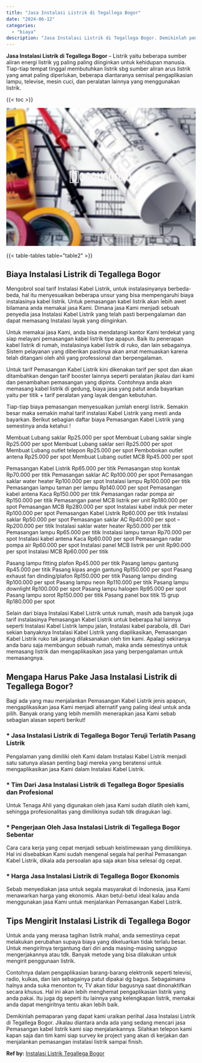 ```yaml
---
title: "Jasa Instalasi Listrik di Tegallega Bogor"
date: "2024-06-12"
categories: 
  - "biaya"
description: "Jasa Instalasi Listrik di Tegallega Bogor. Demikinlah pemaparan yang dapat kami uraikan perihal Jasa Instalasi Listrik di Tegallega Bogor. Jikalau diantara a..."
---
```


**Jasa Instalasi Listrik di Tegallega Bogor** – Listrik yaitu beberapa sumber aliran energi listrik yg paling paling diinginkan untuk kehidupan manusia. Tiap-tiap tempat tinggal membutuhkan listrik sbg sumber aliran arus listrik yang amat paling diperlukan, beberapa diantaranya semisal pengaplikasian lampu, televise, mesin cuci, dan peralatan lainnya yang menggunakan listrik.

{{< toc >}}

![Jasa Instalasi Listrik di Tegallega Bogor](/images/instalasi-listrik-murah17.png)

{{< table-tables table="table2" >}}

## Biaya Instalasi Listrik di Tegallega Bogor

Mengobrol soal tarif Instalasi Kabel Listrik, untuk instalasinyanya berbeda-beda, hal itu menyesuaikan beberapa unsur yang bisa mempengaruhi biaya instalasinya kabel listrik. Untuk pemasangan kabel listrik akan lebih awet bilamana anda memakai jasa Kami. Dimana jasa Kami menjadi sebuah penyedia jasa Instalasi Kabel Listrik yang telah pasti berpengalaman dan dapat memasang Instalasi layak yang diinginkan.

Untuk memakai jasa Kami, anda bisa mendatangi kantor Kami terdekat yang siap melayani pemasangan kabel listrik tipe apapun. Baik itu penerapan kabel listrik di rumah, instalasinya kabel listrik di ruko, dan lain sebagainya. Sistem pelayanan yang diberikan pastinya akan amat memuaskan karena telah ditangani oleh ahli yang professional dan berpengalaman.

Untuk tarif Pemasangan Kabel Listrik kini dikenakan tarif per spot dan akan ditambahkan dengan tarif booster lainnya seperti peralatan jikalau dari kami dan penambahan pemasangan yang dipinta. Contohnya anda akan memasang kabel listrik di gedung, biaya jasa yang patut anda bayarkan yaitu per titik + tarif peralatan yang layak dengan kebutuhan.

Tiap-tiap biaya pemasangan menyesuaikan jumlah energi listrik. Semakin besar maka semakin mahal tarif instalasi Kabel Listrik yang mesti anda bayarkan. Berikut sebagian daftar biaya Pemasangan Kabel Listrik yang semestinya anda ketahui !

Membuat Lubang saklar Rp25.000 per spot Membuat Lubang saklar single Rp25.000 per spot Membuat Lubang saklar seri Rp25.000 per spot Membuat Lubang outlet telepon Rp25.000 per spot Pembobokan outlet antena Rp25.000 per spot Membuat Lubang outlet MCB Rp45.000 per spot

Pemasangan Kabel Listrik Rp65.000 per titik Pemasangan stop kontak Rp70.000 per titik Pemasangan saklar AC Rp100.000 per spot Pemasangan saklar water heater Rp100.000 per spot Instalasi lampu Rp100.000 per titik Pemasangan lampu taman per lampu Rp140.000 per spot Pemasangan kabel antena Kaca Rp150.000 per titik Pemasangan radar pompa air Rp150.000 per titik Pemasangan panel MCB listrik per unit Rp180.000 per spot Pemasangan MCB Rp280.000 per spot Instalasi kabel induk per meter Rp100.000 per spot Pemasangan Kabel Listrik Rp60.000 per titik Instalasi saklar Rp50.000 per spot Pemasangan saklar AC Rp40.000 per spot – Rp200.000 per titik Instalasi saklar water heater Rp50.000 per titik Pemasangan lampu Rp65.000 per titik Instalasi lampu taman Rp70.000 per spot Instalasi kabel antena Kaca Rp60.000 per spot Pemasangan radar pompa air Rp60.000 per spot Instalasi panel MCB listrik per unit Rp90.000 per spot Instalasi MCB Rp60.000 per titik

Pasang lampu fitting plafon Rp45.000 per titik Pasang lampu gantung Rp45.000 per titik Pasang kipas angin gantung Rp150.000 per spot Pasang exhaust fan dinding/plafon Rp150.000 per titik Pasang lampu dinding Rp100.000 per spot Pasang lampu neon Rp110.000 per titik Pasang lampu downlight Rp100.000 per spot Pasang lampu halogen Rp95.000 per spot Pasang lampu sorot Rp150.000 per titik Pasang panel box titik 15 grup Rp180.000 per spot

Selain dari biaya Instalasi Kabel Listrik untuk rumah, masih ada banyak juga tarif instalasinya Pemasangan Kabel Listrik untuk beberapa hal lainnya seperti Instalasi Kabel Listrik lampu jalan, Instalasi kabel parabola, dll. Dari sekian banyaknya Instalasi Kabel Listrik yang diaplikasikan, Pemasangan Kabel Listrik ruko tak jarang dilaksanakan oleh tim kami. Apalagi sekiranya anda baru saja membangun sebuah rumah, maka anda semestinya untuk memasang listrik dan mengaplikasikan jasa yang berpengalaman untuk memasangnya.

## Mengapa Harus Pake Jasa Instalasi Listrik di Tegallega Bogor?

Bagi ada yang mau menjalankan Pemasangan Kabel Listrik jenis apapun, mengaplikasikan jasa Kami menjadi alternatif yang paling ideal untuk anda pilih. Banyak orang yang lebih memilih menerapkan jasa Kami sebab sebagian alasan seperti berikut!

### \* Jasa Instalasi Listrik di Tegallega Bogor Teruji Terlatih Pasang Listrik

Pengalaman yang dimiliki oleh Kami dalam Instalasi Kabel Listrik menjadi satu satunya alasan penting bagi mereka yang beratensi untuk mengaplikasikan jasa Kami dalam Instalasi Kabel Listrik.

### \* Tim Dari Jasa Instalasi Listrik di Tegallega Bogor Spesialis dan Profesional

Untuk Tenaga Ahli yang digunakan oleh jasa Kami sudah dilatih oleh kami, sehingga profesionalitas yang dimilikinya sudah tdk diragukan lagi.

### \* Pengerjaan Oleh Jasa Instalasi Listrik di Tegallega Bogor Sebentar

Cara cara kerja yang cepat menjadi sebuah keistimewaan yang dimilikinya. Hal ini disebabkan Kami sudah mengenal segala hal perihal Pemasangan Kabel Listrik, dikala ada persoalan apa saja akan bisa selesai dg cepat.

### \* Harga Jasa Instalasi Listrik di Tegallega Bogor Ekonomis

Sebab menyediakan jasa untuk segala masyarakat di Indonesia, jasa Kami menawarkan harga yang ekonomis. Akan betul-betul ideal kalau anda menggunakan jasa Kami untuk menjalankan Pemasangan Kabel Listrik.

## Tips Mengirit Instalasi Listrik di Tegallega Bogor


Untuk anda yang merasa tagihan listrik mahal, anda semestinya cepat melakukan perubahan supaya biaya yang dikeluarkan tidak terlalu besar. Untuk mengiritnya tergantung dari diri anda masing-masing sanggup mengerjakannya atau tdk. Banyak metode yang bisa dilakukan untuk mengirit penggunaan listrik.

Contohnya dalam pengaplikasian barang-barang elektronik seperti televisi, radio, kulkas, dan lain sebagainya patut dipakai dg bagus. Sebagaimana halnya anda suka menonton tv, TV akan tidur bagusnya saat dinonaktifkan secara khusus. Hal ini akan lebih menghemat pengaplikasian listrik yang anda pakai. Itu juga dg seperti itu lainnya yang kelengkapan listrik, memakai anda dapat mengiritnya tentu akan lebih baik.

Demikinlah pemaparan yang dapat kami uraikan perihal Jasa Instalasi Listrik di Tegallega Bogor. Jikalau diantara anda ada yang sedang mencari jasa Pemasangan kabel listrik kami siap menjalankannya. Silahkan telepon kami kapan saja dan tim kami siap survey ke project yang akan di kerjakan dan menjalankan pemasangan instalasi listrik sampai finish.

**Ref by:** [Instalasi Listrik Tegallega Bogor](https://id.wikipedia.org/wiki/Instalasi)
